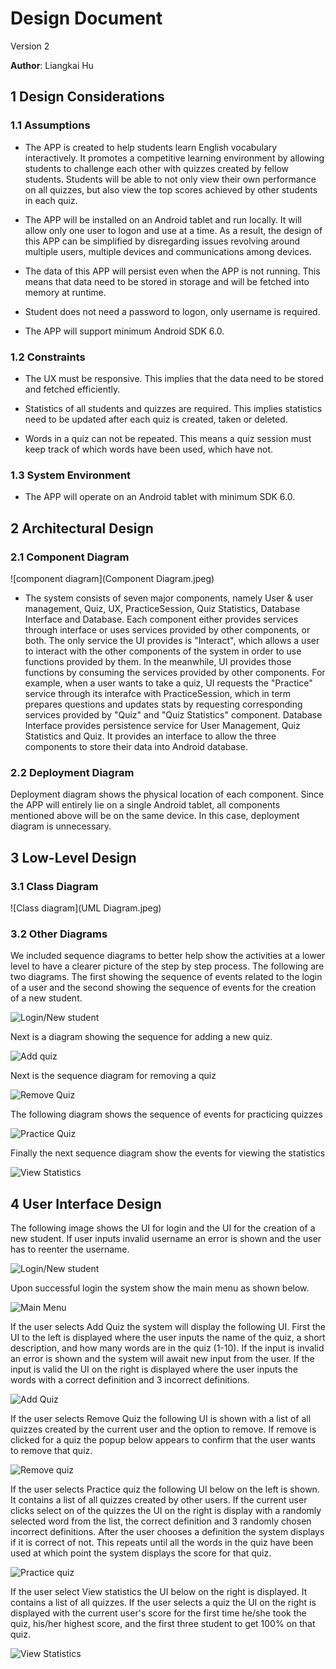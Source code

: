 # Design Document

Version 2

**Author**: Liangkai Hu

## 1 Design Considerations

### 1.1 Assumptions

- The APP is created to help students learn English vocabulary interactively. It promotes a competitive learning environment by allowing students to challenge each other with quizzes created by fellow students. Students will be able to not only view their own performance on all quizzes, but also view the top scores achieved by other students in each quiz.

- The APP will be installed on an Android tablet and run locally. It will allow only one user to logon and use at a time. As a result, the design of this APP can be simplified by disregarding issues revolving around multiple users, multiple devices and communications among devices. 

- The data of this APP will persist even when the APP is not running. This means that data need to be stored in storage and will be fetched into memory at runtime. 

- Student does not need a password to logon, only username is required.

- The APP will support minimum Android SDK 6.0.


### 1.2 Constraints

- The UX must be responsive. This implies that the data need to be stored and fetched efficiently.

- Statistics of all students and quizzes are required. This implies statistics need to be updated after each quiz is created, taken or deleted. 

- Words in a quiz can not be repeated. This means a quiz session must keep track of which words have been used, which have not.

### 1.3 System Environment

- The APP will operate on an Android tablet with minimum SDK 6.0.

## 2 Architectural Design

### 2.1 Component Diagram

![component diagram](Component Diagram.jpeg)

- The system consists of seven major components, namely User & user management, Quiz, UX, PracticeSession, Quiz Statistics, Database Interface and Database. Each component either provides services through interface or uses services provided by other components, or both. The only service the UI provides is "Interact", which allows a user to interact with the other components of the system in order to use functions provided by them. In the meanwhile, UI provides those functions by consuming the services provided by other components. For example, when a user wants to take a quiz, UI requests the "Practice" service through its interafce with PracticeSession, which in term prepares questions and updates stats by requesting corresponding services provided by "Quiz" and "Quiz Statistics" component. Database Interface provides persistence service for User Management, Quiz Statistics and Quiz. It provides an interface to allow the three components to store their data into Android database.

### 2.2 Deployment Diagram

Deployment diagram shows the physical location of each component. Since the APP will entirely lie on a single Android tablet, all components mentioned above will be on the same device. In this case, deployment diagram is unnecessary. 

## 3 Low-Level Design

### 3.1 Class Diagram

![Class diagram](UML Diagram.jpeg)

### 3.2 Other Diagrams

We included sequence diagrams to better help show the activities at a lower level to have a clearer picture of the step by step process.
The following are two diagrams. The first showing the sequence of events related to the login of a user and the second showing the sequence of events for the creation of a new student.

![Login/New student](other_diagrams/loginSeq.png)

Next is a diagram showing the sequence for adding a new quiz.

![Add quiz](other_diagrams/addSeq.png)

Next is the sequence diagram for removing a quiz

![Remove Quiz](other_diagrams/removeSeq.png)

The following diagram shows the sequence of events for practicing quizzes

![Practice Quiz](other_diagrams/practiceSeq.png)

Finally the next sequence diagram show the events for viewing the statistics

![View Statistics](other_diagrams/viewSeq.png)


## 4 User Interface Design

The following image shows the UI for login and the UI for the creation of a new student. If user inputs invalid username an error is shown and the user has to reenter the username.

![Login/New student](manual_images/login.png)

Upon successful login the system show the main menu as shown below.

![Main Menu](manual_images/menu.png)

If the user selects Add Quiz the system will display the following UI. First the UI to the left is displayed where the user inputs the name of the quiz, a short description, and how many words are in the quiz (1-10). If the input is invalid an error is shown and the system will await new input from the user. If the input is valid the UI on the right is displayed where the user inputs the words with a correct definition and 3 incorrect definitions.

![Add Quiz](manual_images/addQuiz.png)

If the user selects Remove Quiz the following UI is shown with a list of all quizzes created by the current user and the option to remove. If remove is clicked for a quiz the popup below appears to confirm that the user wants to remove that quiz.

![Remove quiz](manual_images/removeQuiz.png) 

If the user selects Practice quiz the following UI below on the left is shown. It contains a list of all quizzes created by other users. If the current user clicks select on of the quizzes the UI on the right is display with a randomly selected word from the list, the correct definition and 3 randomly chosen incorrect definitions. After the user chooses a definition the system displays if it is correct of not. This repeats until all the words in the quiz have been used at which point the system displays the score for that quiz.

![Practice quiz](manual_images/practiceQuiz_man.png)

If the user select View statistics the UI below on the right is displayed. It contains a list of all quizzes. If the user selects a quiz the UI on the right is displayed with the current user's score for the first time he/she took the quiz, his/her highest score, and the first three student to get 100% on that quiz.

![View Statistics](manual_images/viewStatistics.png)





